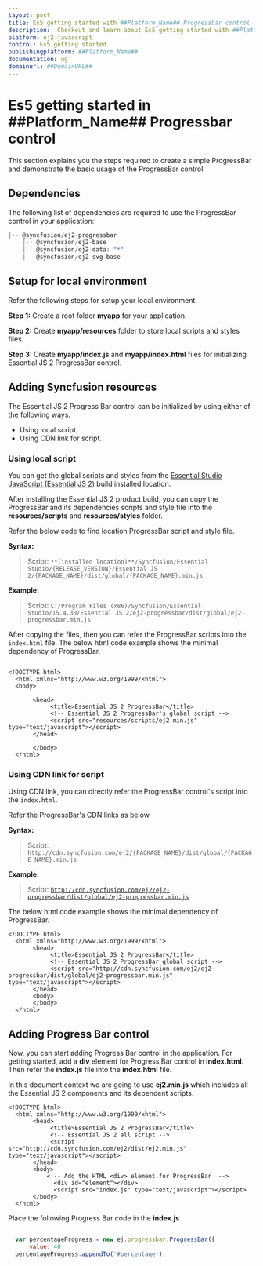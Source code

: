```yaml
---
layout: post
title: Es5 getting started with ##Platform_Name## Progressbar control | Syncfusion
description:  Checkout and learn about Es5 getting started with ##Platform_Name## Progressbar control of Syncfusion Essential JS 2 and more details.
platform: ej2-javascript
control: Es5 getting started 
publishingplatform: ##Platform_Name##
documentation: ug
domainurl: ##DomainURL##
---
```


# Es5 getting started in ##Platform_Name## Progressbar control

This section explains you the steps required to create a simple ProgressBar and demonstrate the basic usage of the ProgressBar control.

## Dependencies

The following list of dependencies are required to use the ProgressBar control in your application:

```javascript
|-- @syncfusion/ej2-progressbar
    |-- @syncfusion/ej2-base
    |-- @syncfusion/ej2-data: "*"
    |-- @syncfusion/ej2-svg-base
```

## Setup for local environment

Refer the following steps for setup your local environment.

**Step 1:** Create a root folder **myapp** for your application.

**Step 2:** Create **myapp/resources** folder to store local scripts and styles files.

**Step 3:** Create **myapp/index.js** and **myapp/index.html** files for initializing Essential JS 2 ProgressBar control.

## Adding Syncfusion resources

The Essential JS 2 Progress Bar control can be initialized by using either of the following ways.

* Using local script.
* Using CDN link for script.

### Using local script

You can get the global scripts and styles from the [Essential Studio JavaScript (Essential JS 2)](https://www.syncfusion.com/downloads/essential-js2) build installed location.

After installing the Essential JS 2 product build, you can copy the ProgressBar and its dependencies scripts and style file into the **resources/scripts** and **resources/styles** folder.

Refer the below code to find location ProgressBar script and style file.

**Syntax:**

> Script: `**(installed location)**/Syncfusion/Essential Studio/{RELEASE_VERSION}/Essential JS 2/{PACKAGE_NAME}/dist/global/{PACKAGE_NAME}.min.js`
>

**Example:**

> Script: `C:/Program Files (x86)/Syncfusion/Essential Studio/15.4.30/Essential JS 2/ej2-progressbar/dist/global/ej2-progressbar.min.js`
>

After copying the files, then you can refer the ProgressBar scripts into the `index.html` file.
The below html code example shows the minimal dependency of ProgressBar.

```

<!DOCTYPE html>
  <html xmlns="http://www.w3.org/1999/xhtml">
  <body>

       <head>
            <title>Essential JS 2 ProgressBar</title>
            <!-- Essential JS 2 ProgressBar's global script -->
            <script src="resources/scripts/ej2.min.js" type="text/javascript"></script>
       </head>

       </body>
  </html>

```

### Using CDN link for script

Using CDN link, you can directly refer the ProgressBar control's script into the `index.html`.

Refer the ProgressBar's CDN links as below

**Syntax:**

> Script: `http://cdn.syncfusion.com/ej2/{PACKAGE_NAME}/dist/global/{PACKAGE_NAME}.min.js`

**Example:**

> Script: [`http://cdn.syncfusion.com/ej2/ej2-progressbar/dist/global/ej2-progressbar.min.js`](http://cdn.syncfusion.com/ej2/ej2-progressbar/dist/global/ej2-progressbar.min.js)

The below html code example shows the minimal dependency of ProgressBar.

```
<!DOCTYPE html>
  <html xmlns="http://www.w3.org/1999/xhtml">
       <head>
            <title>Essential JS 2 ProgressBar</title>
            <!-- Essential JS 2 ProgressBar global script -->
            <script src="http://cdn.syncfusion.com/ej2/ej2-progressbar/dist/global/ej2-progressbar.min.js" type="text/javascript"></script>
       </head>
       <body>
       </body>
  </html>

```

## Adding Progress Bar control

Now, you can start adding Progress Bar control in the application. For getting started, add a **div** element for Progress Bar control in **index.html**. Then refer the **index.js** file into the **index.html** file.

In this document context we are going to use **ej2.min.js** which includes all the Essential JS 2 components and its dependent scripts.

```
<!DOCTYPE html>
  <html xmlns="http://www.w3.org/1999/xhtml">
       <head>
            <title>Essential JS 2 ProgressBar</title>
            <!-- Essential JS 2 all script -->
            <script src="http://cdn.syncfusion.com/ej2/dist/ej2.min.js" type="text/javascript"></script>
       </head>
       <body>
           <!-- Add the HTML <div> element for ProgressBar  -->
             <div id="element"></div>
             <script src="index.js" type="text/javascript"></script>
       </body>
  </html>

```

Place the following Progress Bar code in the **index.js**

```javascript

  var percentageProgress = new ej.progressbar.ProgressBar({
      value: 40
  percentageProgress.appendTo('#percentage');

```